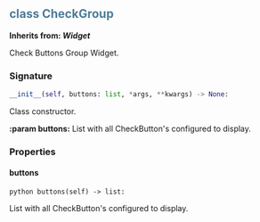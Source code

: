 #  

## <h2 style="color: #4d7c99;">class CheckGroup</h2>


**Inherits from: _Widget_**

Check Buttons Group Widget.


### Signature

```python
__init__(self, buttons: list, *args, **kwargs) -> None:
```

Class constructor.

  
**:param buttons:** List with all CheckButton's configured to display.
  


### Properties


#### buttons

```python buttons(self) -> list:```

List with all CheckButton's configured to display.
